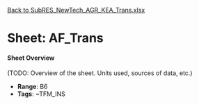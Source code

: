 [Back to SubRES_NewTech_AGR_KEA_Trans.xlsx](README.md)

# Sheet: AF_Trans

#### Sheet Overview

(TODO: Overview of the sheet. Units used, sources of data, etc.)

- **Range**: B6
- **Tags**: ~TFM_INS
